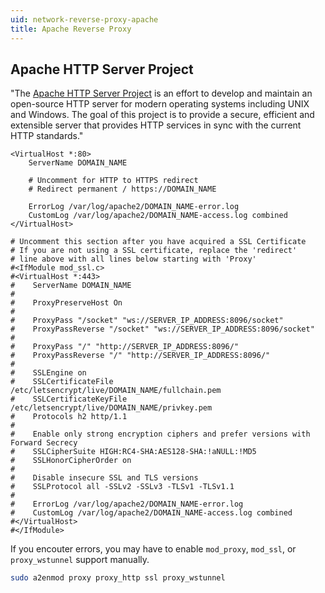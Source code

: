 ```yaml
---
uid: network-reverse-proxy-apache
title: Apache Reverse Proxy
---
```


## Apache HTTP Server Project

"The [Apache HTTP Server Project](https://httpd.apache.org/) is an effort to develop and maintain an open-source HTTP server for modern operating systems including UNIX and Windows. The goal of this project is to provide a secure, efficient and extensible server that provides HTTP services in sync with the current HTTP standards."

```
<VirtualHost *:80>
    ServerName DOMAIN_NAME

    # Uncomment for HTTP to HTTPS redirect
    # Redirect permanent / https://DOMAIN_NAME

    ErrorLog /var/log/apache2/DOMAIN_NAME-error.log
    CustomLog /var/log/apache2/DOMAIN_NAME-access.log combined
</VirtualHost>

# Uncomment this section after you have acquired a SSL Certificate
# If you are not using a SSL certificate, replace the 'redirect'
# line above with all lines below starting with 'Proxy'
#<IfModule mod_ssl.c>
#<VirtualHost *:443>
#    ServerName DOMAIN_NAME
#
#    ProxyPreserveHost On
#
#    ProxyPass "/socket" "ws://SERVER_IP_ADDRESS:8096/socket"
#    ProxyPassReverse "/socket" "ws://SERVER_IP_ADDRESS:8096/socket"
#
#    ProxyPass "/" "http://SERVER_IP_ADDRESS:8096/"
#    ProxyPassReverse "/" "http://SERVER_IP_ADDRESS:8096/"
#
#    SSLEngine on
#    SSLCertificateFile /etc/letsencrypt/live/DOMAIN_NAME/fullchain.pem
#    SSLCertificateKeyFile /etc/letsencrypt/live/DOMAIN_NAME/privkey.pem
#    Protocols h2 http/1.1
#
#    Enable only strong encryption ciphers and prefer versions with Forward Secrecy
#    SSLCipherSuite HIGH:RC4-SHA:AES128-SHA:!aNULL:!MD5
#    SSLHonorCipherOrder on
#
#    Disable insecure SSL and TLS versions
#    SSLProtocol all -SSLv2 -SSLv3 -TLSv1 -TLSv1.1
#
#    ErrorLog /var/log/apache2/DOMAIN_NAME-error.log
#    CustomLog /var/log/apache2/DOMAIN_NAME-access.log combined
#</VirtualHost>
#</IfModule>
```

If you encouter errors, you may have to enable `mod_proxy`, `mod_ssl`, or `proxy_wstunnel` support manually.

```bash
sudo a2enmod proxy proxy_http ssl proxy_wstunnel
```

